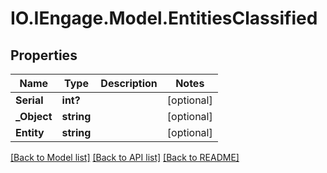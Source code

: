 # IO.IEngage.Model.EntitiesClassified
## Properties

Name | Type | Description | Notes
------------ | ------------- | ------------- | -------------
**Serial** | **int?** |  | [optional] 
**_Object** | **string** |  | [optional] 
**Entity** | **string** |  | [optional] 

[[Back to Model list]](../README.md#documentation-for-models) [[Back to API list]](../README.md#documentation-for-api-endpoints) [[Back to README]](../README.md)


